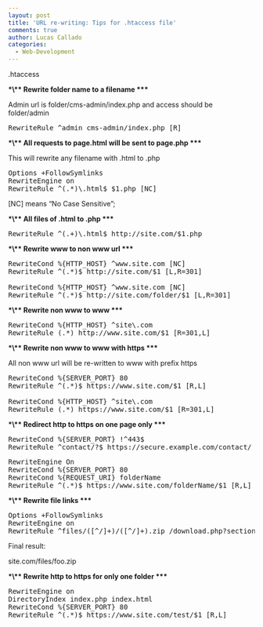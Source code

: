 ```yaml
---
layout: post
title: 'URL re-writing: Tips for .htaccess file'
comments: true
author: Lucas Callado
categories:
  - Web-Development
---
```

.htaccess

**\*\\*\* Rewrite folder name to a filename \*\*\***

Admin url is folder/cms-admin/index.php and access should be folder/admin

<pre>RewriteRule ^admin cms-admin/index.php [R]
</pre>

**\*\\*\* All requests to page.html will be sent to page.php \*\*\***

This will rewrite any filename with .html to .php

<pre>Options +FollowSymlinks
RewriteEngine on
RewriteRule ^(.*)\.html$ $1.php [NC]
</pre>

[NC] means &#8220;No Case Sensitive&#8221;;

**\*\\*\* All files of .html to .php \*\*\***

<pre>RewriteRule ^(.+)\.html$ http://site.com/$1.php
</pre>

**\*\\*\* Rewrite www to non www url \*\*\***

<pre>RewriteCond %{HTTP_HOST} ^www.site.com [NC]
RewriteRule ^(.*)$ http://site.com/$1 [L,R=301]

RewriteCond %{HTTP_HOST} ^www.site.com [NC]
RewriteRule ^(.*)$ http://site.com/folder/$1 [L,R=301]
</pre>

**\*\\*\* Rewrite non www to www \*\*\***

<pre>RewriteCond %{HTTP_HOST} ^site\.com
RewriteRule (.*) http://www.site.com/$1 [R=301,L]
</pre>

**\*\\*\* Rewrite non www to www with https \*\*\***

All non www url will be re-written to www with prefix https

<pre>RewriteCond %{SERVER_PORT} 80
RewriteRule ^(.*)$ https://www.site.com/$1 [R,L]

RewriteCond %{HTTP_HOST} ^site\.com
RewriteRule (.*) https://www.site.com/$1 [R=301,L]
</pre>

**\*\\*\* Redirect http to https on one page only \*\*\***

<pre>RewriteCond %{SERVER_PORT} !^443$
RewriteRule ^contact/?$ https://secure.example.com/contact/ [R=301,L]
</pre>

<pre>RewriteEngine On
RewriteCond %{SERVER_PORT} 80
RewriteCond %{REQUEST_URI} folderName
RewriteRule ^(.*)$ https://www.site.com/folderName/$1 [R,L]
</pre>

**\*\\*\* Rewrite file links \*\*\***

<pre>Options +FollowSymlinks
RewriteEngine on
RewriteRule ^files/([^/]+)/([^/]+).zip /download.php?section=$1&file=$2 [NC]
</pre>

Final result:

site.com/files/foo.zip

**\*\\*\* Rewrite http to https for only one folder \*\*\***

<pre>RewriteEngine on
DirectoryIndex index.php index.html
RewriteCond %{SERVER_PORT} 80
RewriteRule ^(.*)$ https://www.site.com/test/$1 [R,L]
</pre>
